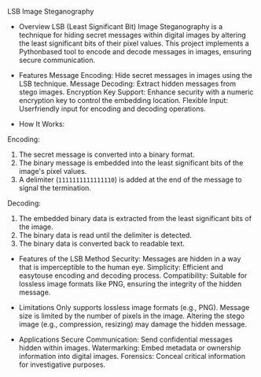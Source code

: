  LSB Image Steganography

 - Overview
LSB (Least Significant Bit) Image Steganography is a technique for hiding secret messages within digital images by altering the least significant bits of their pixel values. This project implements a Pythonbased tool to encode and decode messages in images, ensuring secure communication.


 - Features
 Message Encoding: Hide secret messages in images using the LSB technique.
 Message Decoding: Extract hidden messages from stego images.
 Encryption Key Support: Enhance security with a numeric encryption key to control the embedding location.
 Flexible Input: Userfriendly input for encoding and decoding operations.


- How It Works:

 Encoding:
1. The secret message is converted into a binary format.
2. The binary message is embedded into the least significant bits of the image's pixel values.
3. A delimiter (`1111111111111110`) is added at the end of the message to signal the termination.

 Decoding:
1. The embedded binary data is extracted from the least significant bits of the image.
2. The binary data is read until the delimiter is detected.
3. The binary data is converted back to readable text.


 - Features of the LSB Method
 Security: Messages are hidden in a way that is imperceptible to the human eye.
 Simplicity: Efficient and easytouse encoding and decoding process.
 Compatibility: Suitable for lossless image formats like PNG, ensuring the integrity of the hidden message.


 - Limitations
 Only supports lossless image formats (e.g., PNG).
 Message size is limited by the number of pixels in the image.
 Altering the stego image (e.g., compression, resizing) may damage the hidden message.


 - Applications
 Secure Communication: Send confidential messages hidden within images.
 Watermarking: Embed metadata or ownership information into digital images.
 Forensics: Conceal critical information for investigative purposes.
